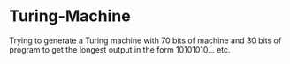 # Turing-Machine
Trying to generate a Turing machine with 70 bits of machine and 30 bits of program to get the longest output in the form 10101010... etc.
